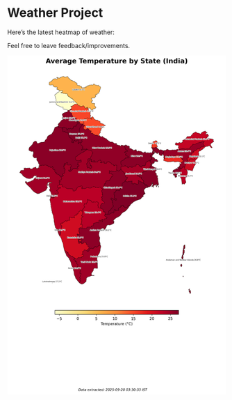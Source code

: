 # Weather Project

Here’s the latest heatmap of weather:

Feel free to leave feedback/improvements.

![India Heatmap](docs/assets/india_heatmap.png?v=CDD283)
